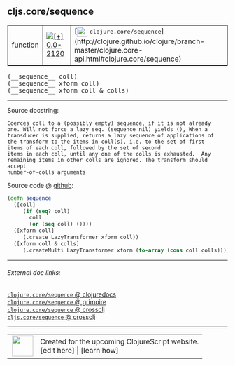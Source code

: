 ## cljs.core/sequence



 <table border="1">
<tr>
<td>function</td>
<td><a href="https://github.com/cljsinfo/cljs-api-docs/tree/0.0-2120"><img valign="middle" alt="[+] 0.0-2120" title="Added in 0.0-2120" src="https://img.shields.io/badge/+-0.0--2120-lightgrey.svg"></a> </td>
<td>
[<img height="24px" valign="middle" src="http://i.imgur.com/1GjPKvB.png"> <samp>clojure.core/sequence</samp>](http://clojure.github.io/clojure/branch-master/clojure.core-api.html#clojure.core/sequence)
</td>
</tr>
</table>


 <samp>
(__sequence__ coll)<br>
</samp>
 <samp>
(__sequence__ xform coll)<br>
</samp>
 <samp>
(__sequence__ xform coll & colls)<br>
</samp>

---





Source docstring:

```
Coerces coll to a (possibly empty) sequence, if it is not already
one. Will not force a lazy seq. (sequence nil) yields (), When a
transducer is supplied, returns a lazy sequence of applications of
the transform to the items in coll(s), i.e. to the set of first
items of each coll, followed by the set of second
items in each coll, until any one of the colls is exhausted.  Any
remaining items in other colls are ignored. The transform should accept
number-of-colls arguments
```


Source code @ [github](https://github.com/clojure/clojurescript/blob/r1.7.48/src/main/cljs/cljs/core.cljs#L3708-L3724):

```clj
(defn sequence
  ([coll]
     (if (seq? coll)
       coll
       (or (seq coll) ())))
  ([xform coll]
     (.create LazyTransformer xform coll))
  ([xform coll & colls]
     (.createMulti LazyTransformer xform (to-array (cons coll colls)))))
```

<!--
Repo - tag - source tree - lines:

 <pre>
clojurescript @ r1.7.48
└── src
    └── main
        └── cljs
            └── cljs
                └── <ins>[core.cljs:3708-3724](https://github.com/clojure/clojurescript/blob/r1.7.48/src/main/cljs/cljs/core.cljs#L3708-L3724)</ins>
</pre>

-->

---



###### External doc links:

[`clojure.core/sequence` @ clojuredocs](http://clojuredocs.org/clojure.core/sequence)<br>
[`clojure.core/sequence` @ grimoire](http://conj.io/store/v1/org.clojure/clojure/1.7.0-beta3/clj/clojure.core/sequence/)<br>
[`clojure.core/sequence` @ crossclj](http://crossclj.info/fun/clojure.core/sequence.html)<br>
[`cljs.core/sequence` @ crossclj](http://crossclj.info/fun/cljs.core.cljs/sequence.html)<br>

---

 <table>
<tr><td>
<img valign="middle" align="right" width="48px" src="http://i.imgur.com/Hi20huC.png">
</td><td>
Created for the upcoming ClojureScript website.<br>
[edit here] | [learn how]
</td></tr></table>

[edit here]:https://github.com/cljsinfo/cljs-api-docs/blob/master/cljsdoc/cljs.core/sequence.cljsdoc
[learn how]:https://github.com/cljsinfo/cljs-api-docs/wiki/cljsdoc-files

<!--

This information was too distracting to show to readers, but I'll leave it
commented here since it is helpful to:

- pretty-print the data used to generate this document
- and show how to retrieve that data



The API data for this symbol:

```clj
{:ns "cljs.core",
 :name "sequence",
 :signature ["[coll]" "[xform coll]" "[xform coll & colls]"],
 :history [["+" "0.0-2120"]],
 :type "function",
 :full-name-encode "cljs.core/sequence",
 :source {:code "(defn sequence\n  ([coll]\n     (if (seq? coll)\n       coll\n       (or (seq coll) ())))\n  ([xform coll]\n     (.create LazyTransformer xform coll))\n  ([xform coll & colls]\n     (.createMulti LazyTransformer xform (to-array (cons coll colls)))))",
          :title "Source code",
          :repo "clojurescript",
          :tag "r1.7.48",
          :filename "src/main/cljs/cljs/core.cljs",
          :lines [3708 3724]},
 :full-name "cljs.core/sequence",
 :clj-symbol "clojure.core/sequence",
 :docstring "Coerces coll to a (possibly empty) sequence, if it is not already\none. Will not force a lazy seq. (sequence nil) yields (), When a\ntransducer is supplied, returns a lazy sequence of applications of\nthe transform to the items in coll(s), i.e. to the set of first\nitems of each coll, followed by the set of second\nitems in each coll, until any one of the colls is exhausted.  Any\nremaining items in other colls are ignored. The transform should accept\nnumber-of-colls arguments"}

```

Retrieve the API data for this symbol:

```clj
;; from Clojure REPL
(require '[clojure.edn :as edn])
(-> (slurp "https://raw.githubusercontent.com/cljsinfo/cljs-api-docs/catalog/cljs-api.edn")
    (edn/read-string)
    (get-in [:symbols "cljs.core/sequence"]))
```

-->
